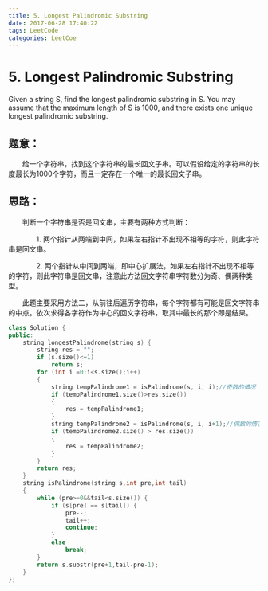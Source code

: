 ```yaml
---
title: 5. Longest Palindromic Substring
date: 2017-06-28 17:40:22
tags: LeetCode
categories: LeetCoe
---
```


# 5. Longest Palindromic Substring

Given a string S, find the longest palindromic substring in S. You may assume that the maximum length of S is 1000, and there exists one unique longest palindromic substring.



<!-- more -->

## 题意：

　　给一个字符串，找到这个字符串的最长回文子串。可以假设给定的字符串的长度最长为1000个字符，而且一定存在一个唯一的最长回文子串。

## 思路：

　　判断一个字符串是否是回文串，主要有两种方式判断：

　　　　1. 两个指针从两端到中间，如果左右指针不出现不相等的字符，则此字符串是回文串。

　　　　2. 两个指针从中间到两端，即中心扩展法，如果左右指针不出现不相等的字符，则此字符串是回文串，注意此方法回文字符串字符数分为奇、偶两种类型。

　　此题主要采用方法二，从前往后遍历字符串，每个字符都有可能是回文字符串的中点。依次求得各字符作为中心的回文字符串，取其中最长的那个即是结果。

```c++
class Solution {
public:
	string longestPalindrome(string s) {
		string res = "";
		if (s.size()<=1)
			return s;
		for (int i =0;i<s.size();i++)
		{
			string tempPalindrome1 = isPalindrome(s, i, i);//奇数的情况
			if (tempPalindrome1.size()>res.size())
			{
				res = tempPalindrome1;
			}
			string tempPalindrome2 = isPalindrome(s, i, i+1);//偶数的情况
			if (tempPalindrome2.size() > res.size())
			{
				res = tempPalindrome2;
			}
		}
		return res;
	}
	string isPalindrome(string s,int pre,int tail)
	{
		while (pre>=0&&tail<s.size()) {
			if (s[pre] == s[tail]) {
				pre--;
				tail++;
				continue;
			}
			else
				break;
		}
		return s.substr(pre+1,tail-pre-1);
	}
};
```

